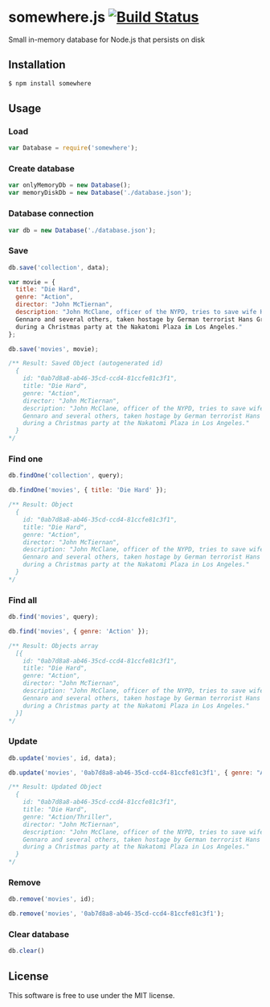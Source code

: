# somewhere.js [![Build Status](https://travis-ci.org/dreyacosta/somewhere.js.svg?branch=master)](https://travis-ci.org/dreyacosta/somewhere.js)
Small in-memory database for Node.js that persists on disk

## Installation
```sh
$ npm install somewhere
```

## Usage

### Load
```js
var Database = require('somewhere');
```

### Create database
```js
var onlyMemoryDb = new Database();
var memoryDiskDb = new Database('./database.json');
```

### Database connection
```js
var db = new Database('./database.json');
```

### Save
```js
db.save('collection', data);
```

```js
var movie = {
  title: "Die Hard",
  genre: "Action",
  director: "John McTiernan",
  description: "John McClane, officer of the NYPD, tries to save wife Holly
  Gennaro and several others, taken hostage by German terrorist Hans Gruber
  during a Christmas party at the Nakatomi Plaza in Los Angeles."
};

db.save('movies', movie);

/** Result: Saved Object (autogenerated id)
  {
    id: "0ab7d8a8-ab46-35cd-ccd4-81ccfe81c3f1",
    title: "Die Hard",
    genre: "Action",
    director: "John McTiernan",
    description: "John McClane, officer of the NYPD, tries to save wife Holly
    Gennaro and several others, taken hostage by German terrorist Hans Gruber
    during a Christmas party at the Nakatomi Plaza in Los Angeles."
  }
*/
```

### Find one
```js
db.findOne('collection', query);
```

```js
db.findOne('movies', { title: 'Die Hard' });

/** Result: Object
  {
    id: "0ab7d8a8-ab46-35cd-ccd4-81ccfe81c3f1",
    title: "Die Hard",
    genre: "Action",
    director: "John McTiernan",
    description: "John McClane, officer of the NYPD, tries to save wife Holly
    Gennaro and several others, taken hostage by German terrorist Hans Gruber
    during a Christmas party at the Nakatomi Plaza in Los Angeles."
  }
*/
```

### Find all
```js
db.find('movies', query);
```

```js
db.find('movies', { genre: 'Action' });

/** Result: Objects array
  [{
    id: "0ab7d8a8-ab46-35cd-ccd4-81ccfe81c3f1",
    title: "Die Hard",
    genre: "Action",
    director: "John McTiernan",
    description: "John McClane, officer of the NYPD, tries to save wife Holly
    Gennaro and several others, taken hostage by German terrorist Hans Gruber
    during a Christmas party at the Nakatomi Plaza in Los Angeles."
  }]
*/
```

### Update
```js
db.update('movies', id, data);
```

```js
db.update('movies', '0ab7d8a8-ab46-35cd-ccd4-81ccfe81c3f1', { genre: "Action/Thriller" });

/** Result: Updated Object
  {
    id: "0ab7d8a8-ab46-35cd-ccd4-81ccfe81c3f1",
    title: "Die Hard",
    genre: "Action/Thriller",
    director: "John McTiernan",
    description: "John McClane, officer of the NYPD, tries to save wife Holly
    Gennaro and several others, taken hostage by German terrorist Hans Gruber
    during a Christmas party at the Nakatomi Plaza in Los Angeles."
  }
*/
```

### Remove
```js
db.remove('movies', id);
```

```js
db.remove('movies', '0ab7d8a8-ab46-35cd-ccd4-81ccfe81c3f1');
```

### Clear database
```js
db.clear()
```

## License
This software is free to use under the MIT license.